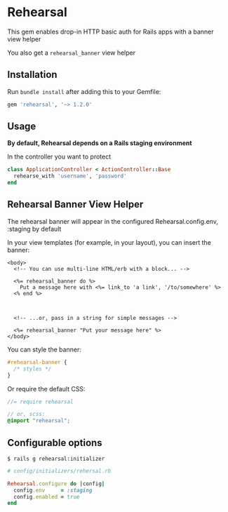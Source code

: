 # Rehearsal

This gem enables drop-in HTTP basic auth for Rails apps with a banner view helper

You also get a `rehearsal_banner` view helper

## Installation

Run `bundle install` after adding this to your Gemfile:

```ruby
gem 'rehearsal', '~> 1.2.0'
```

## Usage

**By default, Rehearsal depends on a Rails staging environment**

In the controller you want to protect

```ruby
class ApplicationController < ActionController::Base
  rehearse_with 'username', 'password'
end
```

## Rehearsal Banner View Helper

The rehearsal banner will appear in the configured Rehearsal.config.env, :staging by default

In your view templates (for example, in your layout), you can insert the banner:

```erb
<body>
  <!-- You can use multi-line HTML/erb with a block... -->
  
  <%= rehearsal_banner do %>
    Put a message here with <%= link_to 'a link', '/to/somewhere' %>
  <% end %>



  <!-- ...or, pass in a string for simple messages -->
  
  <%= rehearsal_banner "Put your message here" %>
</body>
```

You can style the banner:

```css
#rehearsal-banner {
  /* styles */
}
```

Or require the default CSS:

```scss
//= require rehearsal

// or, scss:
@import "rehearsal";
```

## Configurable options

```
$ rails g rehearsal:initializer
```

```ruby
# config/initializers/rehersal.rb

Rehearsal.configure do |config|
  config.env     = :staging
  config.enabled = true
end
```
